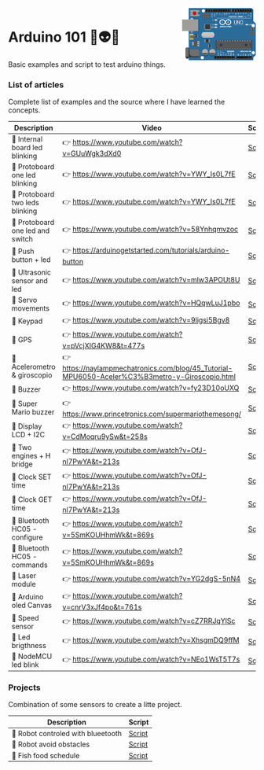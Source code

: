 <img src="https://github.com/damiancipolat/arduino101/blob/master/doc/logo.png?raw=true" width="150px" align="right" />

# Arduino 101 🚀:alien::robot:
Basic examples and script to test arduino things.

### List of articles
Complete list of examples and the source where I have learned the concepts.

| Description | Video  | Script | Circuit |
|-------------|--------|--------|--------|
| :hear_no_evil: Internal board led blinking | :point_right: https://www.youtube.com/watch?v=GUuWgk3dXd0  | [Script](https://github.com/damiancipolat/arduino101/tree/master/internal_led_blink) | -  |
| :hear_no_evil: Protoboard one led blinking | :point_right: https://www.youtube.com/watch?v=YWY_Is0L7fE  | [Script](https://github.com/damiancipolat/arduino101/tree/master/led_blink_protoboard_1) | [Circuit](https://github.com/damiancipolat/arduino101/blob/master/led_blink_protoboard_1/foto.jpg) |
| :hear_no_evil: Protoboard two leds blinking | :point_right: https://www.youtube.com/watch?v=YWY_Is0L7fE  | [Script](https://github.com/damiancipolat/arduino101/tree/master/led_blink_protoboard_2) | [Circuit](https://github.com/damiancipolat/arduino101/blob/master/led_blink_protoboard_2/circuit.jpg) |
| :hear_no_evil: Protoboard one led and switch | :point_right: https://www.youtube.com/watch?v=58Ynhqmvzoc  | [Script](https://github.com/damiancipolat/arduino101/tree/master/led_blink_protoboard_swtich) | [Circuit](https://github.com/damiancipolat/arduino101/blob/master/led_blink_protoboard_swtich/circuit.jpg) |
| :hear_no_evil: Push button + led | :point_right: https://arduinogetstarted.com/tutorials/arduino-button | [Script](https://github.com/damiancipolat/arduino101/tree/master/push-button-led) | [Circuit](https://github.com/damiancipolat/arduino101/blob/master/push-button-led/circuito.jpg?raw=true) |
| :hear_no_evil: Ultrasonic sensor and led | :point_right: https://www.youtube.com/watch?v=mlw3APOUt8U  | [Script](https://github.com/damiancipolat/arduino101/tree/master/ultrasonic_sensor) | [Circuit](https://github.com/damiancipolat/arduino101/blob/master/ultrasonic_sensor/circuit.jpg) |
| :hear_no_evil: Servo movements | :point_right: https://www.youtube.com/watch?v=HQqwLuJ1pbo  | [Script](https://github.com/damiancipolat/arduino101/tree/master/servo_movements) | [Circuit](https://github.com/damiancipolat/arduino101/blob/master/servo_movements/circuito.jpg) |
| :hear_no_evil: Keypad | :point_right: https://www.youtube.com/watch?v=9ligsi5Bgv8  | [Script](https://github.com/damiancipolat/arduino101/tree/master/keypad) | [Circuit](https://github.com/damiancipolat/arduino101/blob/master/servo_movements/circuito.jpg) |
| :hear_no_evil: GPS | :point_right: https://www.youtube.com/watch?v=pVcjXIG4KW8&t=477s  | [Script](https://github.com/damiancipolat/arduino101/tree/master/gps) | [Circuit](https://github.com/damiancipolat/arduino101/blob/master/gps/circuito.jpg) |
| :hear_no_evil: Acelerometro & giroscopio | :point_right: https://naylampmechatronics.com/blog/45_Tutorial-MPU6050-Aceler%C3%B3metro-y-Giroscopio.html  | [Script](https://github.com/damiancipolat/arduino101/tree/master/PMU6050_acelerometer_giro) | [Circuit](https://github.com/damiancipolat/arduino101/blob/master/PMU6050_acelerometer_giro/circuito.jpg) |
| :hear_no_evil: Buzzer | :point_right: https://www.youtube.com/watch?v=fy23D10oUXQ  | [Script](https://github.com/damiancipolat/arduino101/tree/master/buzzer_1) | [Circuit](https://github.com/damiancipolat/arduino101/blob/master/super_mario_buzzer/circuito.jpg) |
| :hear_no_evil: Super Mario buzzer | :point_right: https://www.princetronics.com/supermariothemesong/  | [Script](https://github.com/damiancipolat/arduino101/tree/master/super_mario_buzzer) | [Circuit](https://github.com/damiancipolat/arduino101/blob/master/super_mario_buzzer/circuito.jpg) |
| :hear_no_evil: Display LCD + I2C | :point_right: https://www.youtube.com/watch?v=CdMoqru9ySw&t=258s | [Script](https://github.com/damiancipolat/arduino101/tree/master/display_lcd_i2c) | [Circuit](https://github.com/damiancipolat/arduino101/blob/master/display_lcd_i2c/circuito.jpg?raw=true) |
| :hear_no_evil: Two engines + H bridge | :point_right: https://www.youtube.com/watch?v=OfJ-nl7PwYA&t=213s | [Script](https://github.com/damiancipolat/arduino101/tree/master/one_engine_h_driver) | [Circuit](https://github.com/damiancipolat/arduino101/blob/master/one_engine_h_driver/circuito.jpg?raw=true) |
| :hear_no_evil: Clock SET time | :point_right: https://www.youtube.com/watch?v=OfJ-nl7PwYA&t=213s | [Script](https://github.com/damiancipolat/arduino101/blob/master/clock_set_time/clock_set_time.ino) | [Circuit](https://github.com/damiancipolat/arduino101/blob/master/clock_set_time/circuit.jpg?raw=true) |
| :hear_no_evil: Clock GET time | :point_right: https://www.youtube.com/watch?v=OfJ-nl7PwYA&t=213s | [Script](https://github.com/damiancipolat/arduino101/blob/master/clock_get_time/sketch_sep01a/sketch_sep01a.ino) | [Circuit](https://github.com/damiancipolat/arduino101/blob/master/clock_get_time/circuit.jpg?raw=true) |
| :hear_no_evil: Bluetooth HC05 - configure | :point_right: https://www.youtube.com/watch?v=5SmKOUHhmWk&t=869s | [Script](https://github.com/damiancipolat/arduino101/blob/master/bluetooth_HC05_configure/bluetooth_test.ino) | [Circuit](https://github.com/damiancipolat/arduino101/blob/master/bluetooth_HC05_configure/circuito.png?raw=true) |
| :hear_no_evil: Bluetooth HC05 - commands | :point_right: https://www.youtube.com/watch?v=5SmKOUHhmWk&t=869s | [Script](https://github.com/damiancipolat/arduino101/blob/master/bluetooth_hc05_commands/bluetooth_cmd/bluetooth_cmd.ino) | [Circuit](https://github.com/damiancipolat/arduino101/blob/master/bluetooth_hc05_commands/circuito.png?raw=true) |
| :hear_no_evil: Laser module | :point_right: https://www.youtube.com/watch?v=YG2dgS-5nN4 | [Script](https://github.com/damiancipolat/arduino101/blob/master/laser_module/laser_module.ino) | [Circuit](https://github.com/damiancipolat/arduino101/blob/master/laser_module/circuit.jpg?raw=true) |
| :hear_no_evil: Arduino oled Canvas | :point_right: https://www.youtube.com/watch?v=cnrV3xJf4po&t=761s | [Script](https://github.com/damiancipolat/arduino101/blob/master/oled_screen_canvas/oled_screen_canvas.ino) | [Circuit](https://github.com/damiancipolat/arduino101/blob/master/oled_screen_canvas/circuit.jpg?raw=true) |
| :hear_no_evil: Speed sensor | :point_right: https://www.youtube.com/watch?v=cZ7RRJqYlSc | [Script](https://github.com/damiancipolat/arduino101/blob/master/speed_sensor_wheel/sensor/sensor.ino) | [Circuit](https://github.com/damiancipolat/arduino101/blob/master/speed_sensor_wheel/sensor/circuit.jpg?raw=true) |
| :hear_no_evil: Led brigthness | :point_right: https://www.youtube.com/watch?v=XhsgmDQ9ffM | [Script](https://github.com/damiancipolat/arduino101/blob/master/led_brigthness/led_brigthness.ino) | [Circuit](https://github.com/damiancipolat/arduino101/blob/master/led_brigthness/circuit.png?raw=true) |
| :hear_no_evil: NodeMCU led blink | :point_right: https://www.youtube.com/watch?v=NEo1WsT5T7s | [Script](https://github.com/damiancipolat/arduino101/blob/master/node_mcu_ligth/sketch_nov30a/sketch_nov30a.ino) | [Circuit](https://github.com/damiancipolat/arduino101/blob/master/node_mcu_ligth/circuit.jpg?raw=true) |


### Projects
Combination of some sensors to create a litte project.

| Description | Script |
|-------------|--------|
| :hear_no_evil: Robot controled with blueetooth |  [Script](https://github.com/damiancipolat/arduino101/blob/master/robot_bluetooth_car/robot_bluetooth_car.ino)  |
| :hear_no_evil: Robot avoid obstacles |  [Script](https://github.com/damiancipolat/arduino101/blob/master/robot_avoid_obstacles/robot_avoid_obstacles.ino)  |
| :hear_no_evil: Fish food schedule |  [Script](https://github.com/damiancipolat/arduino101/blob/master/fish_feeder_control/fish_feeder_control.ino)  |

